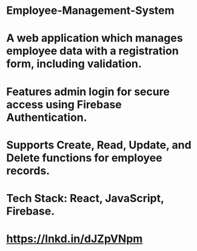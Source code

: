 # Employee-Management-System
# A web application which manages employee data with a registration form, including validation.
# Features admin login for secure access using Firebase Authentication.
# Supports Create, Read, Update, and Delete functions for employee records.
# Tech Stack: React, JavaScript, Firebase.
# https://lnkd.in/dJZpVNpm
